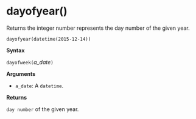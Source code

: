 # dayofyear()

Returns the integer number represents the day number of the given year.

    dayofyear(datetime(2015-12-14))

**Syntax**

`dayofweek(`*a_date*`)`

**Arguments**

* `a_date`: A `datetime`.

**Returns**

`day number` of the given year.